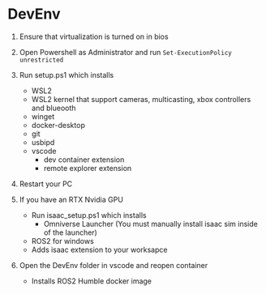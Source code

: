 # DevEnv
1) Ensure that virtualization is turned on in bios
2) Open Powershell as Administrator and run
```Set-ExecutionPolicy unrestricted```
3) Run setup.ps1 which installs
   - WSL2
   - WSL2 kernel that support cameras, multicasting, xbox controllers and blueooth
   - winget
   - docker-desktop
   - git
   - usbipd
   - vscode
     - dev container extension
     - remote explorer extension
4) Restart your PC
   
5) If you have an RTX Nvidia GPU
   - Run isaac_setup.ps1 which installs
      - Omniverse Launcher (You must manually install isaac sim inside of the launcher)
   - ROS2 for windows
   - Adds isaac extension to your worksapce     
   
7) Open the DevEnv folder in vscode and reopen container
   - Installs ROS2 Humble docker image
  

